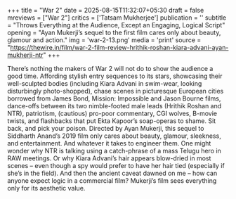 +++
title = "War 2"
date = 2025-08-15T11:32:07+05:30
draft = false
mreviews = ["War 2"]
critics = ['Tatsam Mukherjee']
publication = ''
subtitle = "Throws Everything at the Audience, Except an Engaging, Logical Script"
opening = "Ayan Mukerji’s sequel to the first film cares only about beauty, glamour and action."
img = 'war-2-13.png'
media = 'print'
source = "https://thewire.in/film/war-2-film-review-hrithik-roshan-kiara-advani-ayan-mukherji-ntr"
+++

There’s nothing the makers of War 2 will not do to show the audience a good time. Affording stylish entry sequences to its stars, showcasing their well-sculpted bodies (including Kiara Advani in swim-wear, looking disturbingly photo-shopped), chase scenes in picturesque European cities borrowed from James Bond, Mission: Impossible and Jason Bourne films, dance-offs between its two nimble-footed male leads (Hrithik Roshan and NTR), patriotism, (cautious) pro-poor commentary, CGI wolves, B-movie twists, and flashbacks that put Ekta Kapoor’s soap-operas to shame. Sit back, and pick your poison. Directed by Ayan Mukerji, this sequel to Siddharth Anand’s 2019 film only cares about beauty, glamour, sleekness, and entertainment. And whatever it takes to engineer them. One might wonder why NTR is talking using a catch-phrase of a mass Telugu hero in RAW meetings. Or why Kiara Advani’s hair appears blow-dried in most scenes – even though a spy would prefer to have her hair tied (especially if she’s in the field). And then the ancient caveat dawned on me – how can anyone expect logic in a commercial film? Mukerji’s film sees everything only for its aesthetic value.
